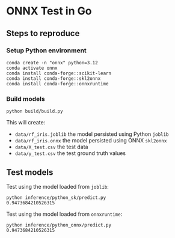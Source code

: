 # ONNX Test in Go

## Steps to reproduce

### Setup Python environment

```
conda create -n "onnx" python=3.12
conda activate onnx
conda install conda-forge::scikit-learn
conda install conda-forge::skl2onnx
conda install conda-forge::onnxruntime
```

### Build models

`python build/build.py`

This will create:

 - `data/rf_iris.joblib` the model persisted using Python `joblib`
 - `data/rf_iris.onnx` the model persisted using ONNX `skl2onnx`
 - `data/X_test.csv` the test data
 - `data/y_test.csv` the test ground truth values

## Test models

Test using the model loaded from `joblib`:

```
python inference/python_sk/predict.py
0.9473684210526315
```

Test using the model loaded from `onnxruntime`:

```
python inference/python_onnx/predict.py
0.9473684210526315
```



